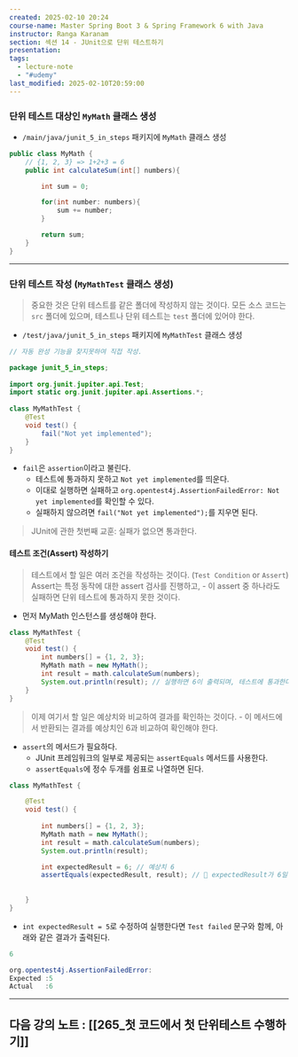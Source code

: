 ```yaml
---
created: 2025-02-10 20:24
course-name: Master Spring Boot 3 & Spring Framework 6 with Java
instructor: Ranga Karanam
section: 섹션 14 - JUnit으로 단위 테스트하기
presentation: 
tags:
  - lecture-note
  - "#udemy"
last_modified: 2025-02-10T20:59:00
---
```

### 단위 테스트 대상인 `MyMath` 클래스 생성
- `/main/java/junit_5_in_steps` 패키지에 `MyMath` 클래스 생성
```java
public class MyMath {
    // {1, 2, 3} => 1+2+3 = 6
    public int calculateSum(int[] numbers){

        int sum = 0;

        for(int number: numbers){
            sum += number;
        }

        return sum;
    }
}
```
---
### 단위 테스트 작성 (`MyMathTest` 클래스 생성)
> 중요한 것은 단위 테스트를 같은 폴더에 작성하지 않는 것이다.
> 모든 소스 코드는 `src` 폴더에 있으며, 테스트나 단위 테스트는 `test` 폴더에 있어야 한다.
- `/test/java/junit_5_in_steps` 패키지에 `MyMathTest` 클래스 생성
```java
// 자동 완성 기능을 찾지못하여 직접 작성.

package junit_5_in_steps;  
  
import org.junit.jupiter.api.Test;  
import static org.junit.jupiter.api.Assertions.*;  
  
class MyMathTest {  
	@Test  
	void test() {  
		fail("Not yet implemented");  
	}  
}
```
- `fail`은 `assertion`이라고 불린다.
	- 테스트에 통과하지 못하고 `Not yet implemented`를 띄운다.
	- 이대로 실행하면 실패하고 `org.opentest4j.AssertionFailedError: Not yet implemented`를 확인할 수 있다.
	- 실패하지 않으려면 `fail("Not yet implemented");`를 지우면 된다.

> JUnit에 관한 첫번째 교훈: 실패가 없으면 통과한다.
#### 테스트 조건(Assert) 작성하기
> 테스트에서 할 일은 여러 조건을 작성하는 것이다. (`Test Condition` or `Assert`)
> Assert는 특정 동작에 대한 assert 검사를 진행하고, 
	- 이 assert 중 하나라도 실패하면 단위 테스트에 통과하지 못한 것이다.

- 먼저 MyMath 인스턴스를 생성해야 한다.
```java
class MyMathTest {
    @Test
    void test() {
        int numbers[] = {1, 2, 3};
        MyMath math = new MyMath();
        int result = math.calculateSum(numbers);
        System.out.println(result); // 실행하면 6이 출력되며, 테스트에 통과한다.
    }
}
```

> 이제 여기서 할 일은 예상치와 비교하여 결과를 확인하는 것이다.
	- 이 메서드에서 반환되는 결과를 예상치인 6과 비교하여 확인해야 한다.

- `assert`의 메서드가 필요하다. 
	- JUnit 프레임워크의 일부로 제공되는 `assertEquals` 메서드를 사용한다.
	- `assertEquals`에 정수 두개를 쉼표로 나열하면 된다.
```java
class MyMathTest {

    @Test
    void test() {
 
        int numbers[] = {1, 2, 3};
        MyMath math = new MyMath();
        int result = math.calculateSum(numbers);
        System.out.println(result);

        int expectedResult = 6; // 예상치 6
        assertEquals(expectedResult, result); // 📌 expectedResult가 6일 때: Tests passed 문구를 확인할 수 있다.
    
	    
    }
}
```
- `int expectedResult = 5`로 수정하여 실행한다면 `Test failed` 문구와 함께, 아래와 같은 결과가 출력된다.
```java
6 

org.opentest4j.AssertionFailedError: 
Expected :5
Actual   :6
```
---
## 다음 강의 노트 : [[265_첫 코드에서 첫 단위테스트 수행하기]]
